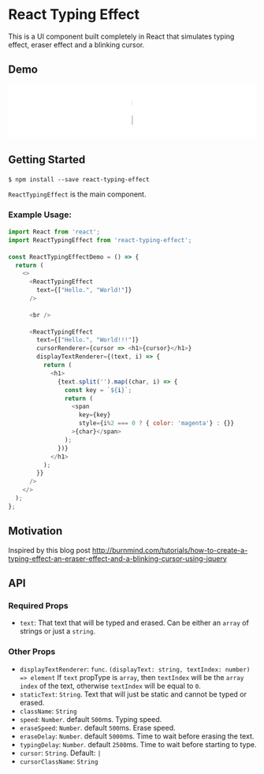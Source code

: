 # React Typing Effect

This is a UI component built completely in React that simulates typing effect, eraser effect and a blinking cursor.

## Demo

![Screenshot 1](https://raw.githubusercontent.com/devtestingstuff/react-typing-effect-multiline/master/screenshot.gif)

## Getting Started

  `$ npm install --save react-typing-effect`

`ReactTypingEffect` is the main component.

### Example Usage:

```javascript
import React from 'react';
import ReactTypingEffect from 'react-typing-effect';

const ReactTypingEffectDemo = () => {
  return (
    <>
      <ReactTypingEffect
        text={["Hello.", "World!"]}
      />

      <br />

      <ReactTypingEffect
        text={["Hello.", "World!!!"]}
        cursorRenderer={cursor => <h1>{cursor}</h1>}
        displayTextRenderer={(text, i) => {
          return (
            <h1>
              {text.split('').map((char, i) => {
                const key = `${i}`;
                return (
                  <span
                    key={key}
                    style={i%2 === 0 ? { color: 'magenta'} : {}}
                  >{char}</span>
                );
              })}
            </h1>
          );
        }}        
      />
    </>
  );
};
```

## Motivation

Inspired by this blog post
http://burnmind.com/tutorials/how-to-create-a-typing-effect-an-eraser-effect-and-a-blinking-cursor-using-jquery

## API

### Required Props

  * `text`: That text that will be typed and erased. Can be either an `array` of strings or just a `string`.

### Other Props

  * `displayTextRenderer`: `func`. `(displayText: string, textIndex: number) => element` If `text` propType is `array`, then `textIndex` will be the `array index` of the text, otherwise `textIndex` will be equal to `0`.  
  * `staticText`: `String`. Text that will just be static and cannot be typed or erased.
  * `className`: `String`
  * `speed`: `Number`. default `500`ms. Typing speed.
  * `eraseSpeed`: `Number`. default `500`ms. Erase speed.
  * `eraseDelay`: `Number`. default `5000`ms. Time to wait before erasing the text.
  * `typingDelay`: `Number`. default `2500`ms. Time to wait before starting to type.
  *  `cursor`: `String`. Default: `|`
  * `cursorClassName`: `String`
